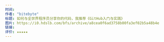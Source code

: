 ```yaml
---
时间: 
作者: "bitebyte"
标题: 如何与全世界程序员分享你的代码，我推荐《GitHub入门与实践》
图片: https://i0.hdslb.com/bfs/archive/a8cea0f6ad3758b00fa3ef02b5a48b4ee17a6d42.jpg@320w_200h_1c_!web-space-upload-video.webp
链接: 
评价: ★★★★★
---
```

